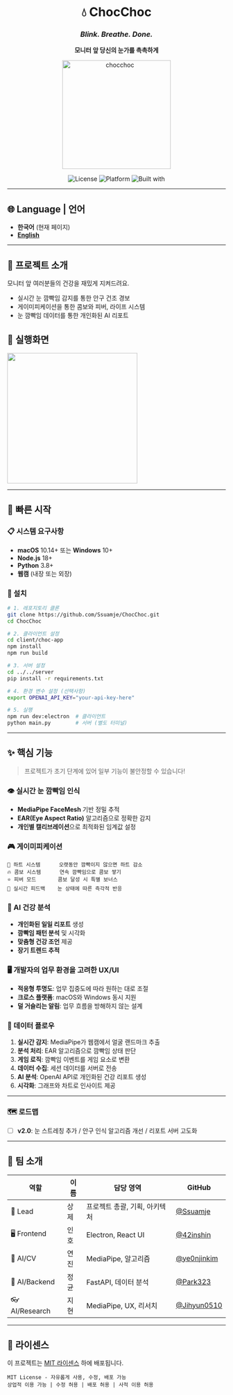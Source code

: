 <div align="center">

# 💧 ChocChoc
### *Blink. Breathe. Done.*

**모니터 앞 당신의 눈가를 촉촉하게**

<img width="250" height="250" alt="chocchoc" src="https://github.com/user-attachments/assets/6a7b9c27-f36a-4564-a57c-dbdf761952fe" />

![License](https://img.shields.io/badge/license-MIT-blue.svg)
![Platform](https://img.shields.io/badge/platform-macOS%20%7C%20Windows-lightgrey)
![Built with](https://img.shields.io/badge/built%20with-❤️-red)

</div>

---

## 🌐 Language | 언어
- **한국어** (현재 페이지)
- **[English](README_EN.md)**

---

## 🎯 프로젝트 소개

모니터 앞 여러분들의 건강을 재밌게 지켜드려요.

- 실시간 눈 깜빡임 감지를 통한 안구 건조 경보
- 게이미피케이션을 통한 콤보와 피버, 라이프 시스템
- 눈 깜빡임 데이터를 통한 개인화된 AI 리포트

## 📱 실행화면
<img src="https://github.com/user-attachments/assets/3b7e6c8f-c66a-4b27-85e1-0cd6fe792139" width="300" />

---

## 🚀 빠른 시작

### 📋 시스템 요구사항
- **macOS** 10.14+ 또는 **Windows** 10+
- **Node.js** 18+ 
- **Python** 3.8+
- **웹캠** (내장 또는 외장)

### 🔧 설치
```bash
# 1. 레포지토리 클론
git clone https://github.com/Ssuamje/ChocChoc.git
cd ChocChoc

# 2. 클라이언트 설정
cd client/choc-app
npm install
npm run build

# 3. 서버 설정
cd ../../server
pip install -r requirements.txt

# 4. 환경 변수 설정 (선택사항)
export OPENAI_API_KEY="your-api-key-here"

# 5. 실행
npm run dev:electron  # 클라이언트
python main.py        # 서버 (별도 터미널)
```

---

## ✨ 핵심 기능
> 프로젝트가 초기 단계에 있어 일부 기능이 불안정할 수 있습니다!

### 👁️ 실시간 눈 깜빡임 인식
- **MediaPipe FaceMesh** 기반 정밀 추적
- **EAR(Eye Aspect Ratio)** 알고리즘으로 정확한 감지
- **개인별 캘리브레이션**으로 최적화된 임계값 설정

### 🎮 게이미피케이션
```
💖 하트 시스템      오랫동안 깜빡이지 않으면 하트 감소
🔥 콤보 시스템      연속 깜빡임으로 콤보 쌓기
⭐ 피버 모드       콤보 달성 시 특별 보너스
🎯 실시간 피드백    눈 상태에 따른 즉각적 반응
```

### 🤖 AI 건강 분석
- **개인화된 일일 리포트** 생성
- **깜빡임 패턴 분석** 및 시각화
- **맞춤형 건강 조언** 제공
- **장기 트렌드 추적**

### 🖥️ 개발자의 업무 환경을 고려한 UX/UI
- **적응형 투명도**: 업무 집중도에 따라 원하는 대로 조절
- **크로스 플랫폼**: macOS와 Windows 동시 지원
- **덜 거슬리는 알림**: 업무 흐름을 방해하지 않는 설계

### 🔄 데이터 플로우
1. **실시간 감지**: MediaPipe가 웹캠에서 얼굴 랜드마크 추출
2. **분석 처리**: EAR 알고리즘으로 깜빡임 상태 판단
3. **게임 로직**: 깜빡임 이벤트를 게임 요소로 변환
4. **데이터 수집**: 세션 데이터를 서버로 전송
5. **AI 분석**: OpenAI API로 개인화된 건강 리포트 생성
6. **시각화**: 그래프와 차트로 인사이트 제공

---

### 🗺️ 로드맵
- [ ] **v2.0**: 눈 스트레칭 추가 / 안구 인식 알고리즘 개선 / 리포트 서버 고도화
---

## 👥 팀 소개

| 역할 | 이름 | 담당 영역 | GitHub |
|------|------|-----------|---------|
| 🎯 Lead | 상제 | 프로젝트 총괄, 기획, 아키텍처 | [@Ssuamje](https://github.com/Ssuamje) |
| 🖥️ Frontend | 인호 | Electron, React UI | [@42inshin](https://github.com/42inshin) |
| 🤖 AI/CV | 연진 | MediaPipe, 알고리즘 | [@ye0njinkim](https://github.com/ye0njinkim) |
| 🐍 AI/Backend | 정균 | FastAPI, 데이터 분석 | [@Park323](https://github.com/Park323) |
| 👓 AI/Research | 지현 | MediaPipe, UX, 리서치 | [@Jihyun0510](https://github.com/Jihyun0510) |

---

## 📄 라이센스

이 프로젝트는 [MIT 라이센스](LICENSE) 하에 배포됩니다.

```
MIT License - 자유롭게 사용, 수정, 배포 가능
상업적 이용 가능 | 수정 허용 | 배포 허용 | 사적 이용 허용
```

</div>
